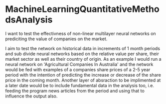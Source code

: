 # MachineLearningQuantitativeMethodsAnalysis

I want to test the effectivness of non-linear multilayer neural networks on prediciting the value of companies on the market.

I aim to test the network on historical data in increments of 1 month periods and sub divide neural networks based on the relative value per share, their market sector as well as their country of origin. As an example I would run a neural network on 'Agricultural Companies In Australia' and the network would be fed with examples of a companies share prices of a 2-5 year period with the intention of predicting the increase or decrease of the share price in the coming month. Another layer of absraction to be implimented at a later date would be to include fundamental data in the analysis too, i.e. feeding the program news articles from the period and using that to influence the output also.
